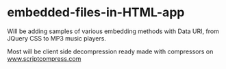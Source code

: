 # embedded-files-in-HTML-app
Will be adding samples of various embedding methods with Data URI, from JQuery CSS to MP3 music players.

Most will be client side decompression ready made with compressors on www.scriptcompress.com
